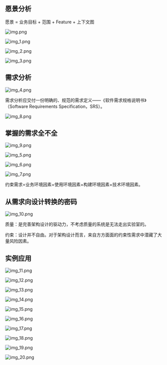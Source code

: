 ## 愿景分析
愿景 = 业务目标 + 范围 + Feature + 上下文图

![img.png](img.png)

![img_1.png](img_1.png)

![img_2.png](img_2.png)

![img_3.png](img_3.png)

## 需求分析

![img_4.png](img_4.png)

需求分析应交付一份明确的、规范的需求定义——《软件需求规格说明书》（Software Requirements Specification，SRS）。

![img_8.png](img_8.png)

## 掌握的需求全不全

![img_9.png](img_9.png)

![img_5.png](img_5.png)

![img_6.png](img_6.png)

![img_7.png](img_7.png)

约束需求=业务环境因素+使用环境因素+构建环境因素+技术环境因素。

## 从需求向设计转换的密码

![img_10.png](img_10.png)

质量：是完善架构设计的驱动力，不考虑质量的系统是无法走出实验室的。

约束：设计并不自由。对于架构设计而言，来自方方面面的约束性需求中潜藏了大量风险因素。

## 实例应用

![img_11.png](img_11.png)

![img_12.png](img_12.png)

![img_13.png](img_13.png)

![img_14.png](img_14.png)

![img_15.png](img_15.png)

![img_16.png](img_16.png)

![img_17.png](img_17.png)

![img_18.png](img_18.png)

![img_19.png](img_19.png)

![img_20.png](img_20.png)